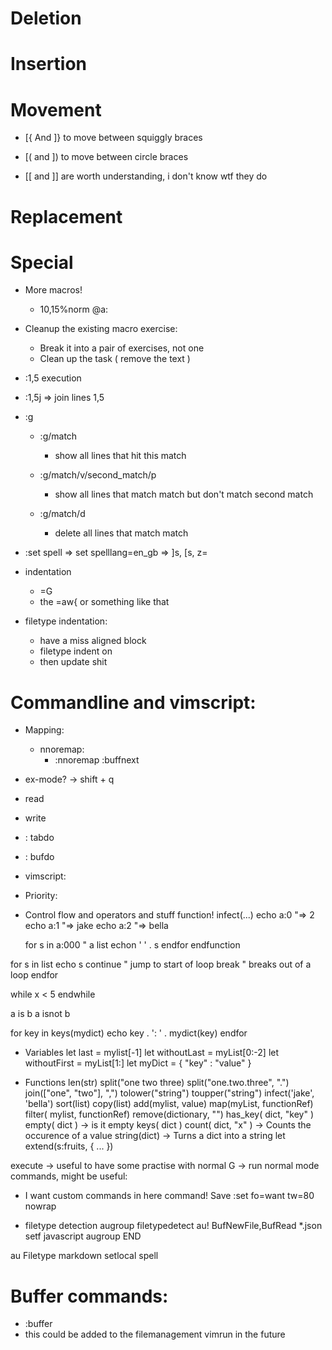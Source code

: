 # Deletion

# Insertion

# Movement
* [{ And ]} to move between squiggly braces
* [( and ]) to move between circle braces

* [[ and ]] are worth understanding, i don't know wtf they do

# Replacement

# Special
* More macros!
    * 10,15%norm @a:

* Cleanup the existing macro exercise:
    * Break it into a pair of exercises, not one
    * Clean up the task ( remove the text )

* :1,5 execution
* :1,5j => join lines 1,5

* :g
    * :g/match
        * show all lines that hit this match
    * :g/match/v/second_match/p
        * show all lines that match match but don't match second match

    * :g/match/d
        * delete all lines that match match
        
* :set spell => set spelllang=en_gb => ]s, [s, z=

* indentation
    * =G
    * the =aw{ or something like that

* filetype indentation:
    * have a miss aligned block
    * filetype indent on
    * then update shit

# Commandline and vimscript:
* Mapping:
    * nnoremap:
        * :nnoremap <Up> :buffnext

* ex-mode?  -> shift + q
* read
* write
* : tabdo
* : bufdo

* vimscript:
* Priority:

* Control flow and operators and stuff
function! infect(...)
  echo a:0    "=> 2
  echo a:1    "=> jake
  echo a:2    "=> bella

  for s in a:000  " a list
    echon ' ' . s
  endfor
endfunction

for s in list
  echo s
  continue  " jump to start of loop
  break     " breaks out of a loop
endfor

while x < 5
endwhile

a is b
a isnot b

for key in keys(mydict)
  echo key . ': ' . mydict(key)
endfor

* Variables
let last  = mylist[-1]
let withoutLast = myList[0:-2]
let withoutFirst = myList[1:]
let myDict = { "key" : "value" }

* Functions
len(str)
split("one two three)
split("one.two.three", ".")
join(["one", "two"], ",")
tolower("string")
toupper("string")
infect('jake', 'bella')
sort(list)
copy(list)
add(mylist, value)
map(myList, functionRef)
filter( mylist, functionRef)
remove(dictionary, "")
has_key( dict, "key" )
empty( dict ) -> is it empty
keys( dict )
count( dict, "x" ) -> Counts the occurence of a value
string(dict) -> Turns a dict into a string
let extend(s:fruits, { ... })

execute -> useful to have some practise with
normal G -> run normal mode commands, might be useful:

* I want custom commands in here
command! Save :set fo=want tw=80 nowrap

* filetype detection
augroup filetypedetect
  au! BufNewFile,BufRead *.json setf javascript
augroup END

au Filetype markdown setlocal spell

# Buffer commands:
* :buffer
* this could be added to the filemanagement vimrun in the future

